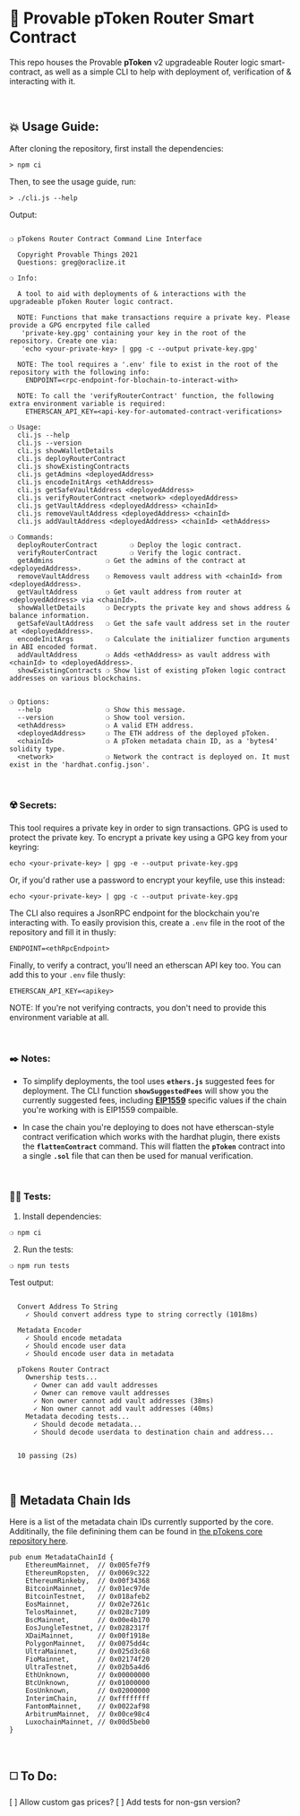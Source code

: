 # :page_with_curl: Provable pToken Router Smart Contract

This repo houses the Provable __pToken__ v2 upgradeable Router logic smart-contract, as well as a simple CLI to help with deployment of, verification of & interacting with it.

&nbsp;

## :boom: Usage Guide:

After cloning the repository, first install the dependencies:

```
> npm ci
```

Then, to see the usage guide, run:

```
> ./cli.js --help
```

Output:

```

❍ pTokens Router Contract Command Line Interface

  Copyright Provable Things 2021
  Questions: greg@oraclize.it

❍ Info:

  A tool to aid with deployments of & interactions with the upgradeable pToken Router logic contract.

  NOTE: Functions that make transactions require a private key. Please provide a GPG encrpyted file called
   'private-key.gpg' containing your key in the root of the repository. Create one via:
   'echo <your-private-key> | gpg -c --output private-key.gpg'

  NOTE: The tool requires a '.env' file to exist in the root of the repository with the following info:
    ENDPOINT=<rpc-endpoint-for-blochain-to-interact-with>

  NOTE: To call the 'verifyRouterContract' function, the following extra environment variable is required:
    ETHERSCAN_API_KEY=<api-key-for-automated-contract-verifications>

❍ Usage:
  cli.js --help
  cli.js --version
  cli.js showWalletDetails
  cli.js deployRouterContract
  cli.js showExistingContracts
  cli.js getAdmins <deployedAddress>
  cli.js encodeInitArgs <ethAddress>
  cli.js getSafeVaultAddress <deployedAddress>
  cli.js verifyRouterContract <network> <deployedAddress>
  cli.js getVaultAddress <deployedAddress> <chainId>
  cli.js removeVaultAddress <deployedAddress> <chainId>
  cli.js addVaultAddress <deployedAddress> <chainId> <ethAddress>

❍ Commands:
  deployRouterContract        ❍ Deploy the logic contract.
  verifyRouterContract        ❍ Verify the logic contract.
  getAdmins             ❍ Get the admins of the contract at <deployedAddress>.
  removeVaultAddress    ❍ Removess vault address with <chainId> from <deployedAddress>.
  getVaultAddress       ❍ Get vault address from router at <deployedAddress> via <chainId>.
  showWalletDetails     ❍ Decrypts the private key and shows address & balance information.
  getSafeVaultAddress   ❍ Get the safe vault address set in the router at <deployedAddress>.
  encodeInitArgs        ❍ Calculate the initializer function arguments in ABI encoded format.
  addVaultAddress       ❍ Adds <ethAddress> as vault address with <chainId> to <deployedAddress>.
  showExistingContracts ❍ Show list of existing pToken logic contract addresses on various blockchains.


❍ Options:
  --help                ❍ Show this message.
  --version             ❍ Show tool version.
  <ethAddress>          ❍ A valid ETH address.
  <deployedAddress>     ❍ The ETH address of the deployed pToken.
  <chainId>             ❍ A pToken metadata chain ID, as a 'bytes4' solidity type.
  <network>             ❍ Network the contract is deployed on. It must exist in the 'hardhat.config.json'.

```

&nbsp;

### :radioactive: Secrets:

This tool requires a private key in order to sign transactions. GPG is used to protect the private key. To encrypt a private key using a GPG key from your keyring:

```
echo <your-private-key> | gpg -e --output private-key.gpg
```

Or, if you'd rather use a password to encrypt your keyfile, use this instead:

```
echo <your-private-key> | gpg -c --output private-key.gpg
```

The CLI also requires a JsonRPC endpoint for the blockchain you're interacting with. To easily provision this, create a `.env` file in the root of the repository and fill it in thusly:

```
ENDPOINT=<ethRpcEndpoint>
```

Finally, to verify a contract, you'll need an etherscan API key too. You can add this to your `.env` file thusly:

```
ETHERSCAN_API_KEY=<apikey>
```

NOTE: If you're not verifying contracts, you don't need to provide this environment variable at all.

&nbsp;

### :black_nib: Notes:

 - To simplify deployments, the tool uses __`ethers.js`__ suggested fees for deployment. The CLI function __`showSuggestedFees`__ will show you the currently suggested fees, including __[EIP1559](https://github.com/ethereum/EIPs/blob/master/EIPS/eip-1559.md)__ specific values if the chain you're working with is EIP1559 compaible.

 - In case the chain you're deploying to does not have etherscan-style contract verification which works with the hardhat plugin, there exists the __`flattenContract`__ command. This will flatten the __`pToken`__ contract into a single __`.sol`__ file that can then be used for manual verification.

&nbsp;

### :guardsman: Tests:

1) Install dependencies:

```
❍ npm ci
```

2) Run the tests:

```
❍ npm run tests
```

Test output:

```

  Convert Address To String
    ✓ Should convert address type to string correctly (1018ms)

  Metadata Encoder
    ✓ Should encode metadata
    ✓ Should encode user data
    ✓ Should encode user data in metadata

  pTokens Router Contract
    Ownership tests...
      ✓ Owner can add vault addresses
      ✓ Owner can remove vault addresses
      ✓ Non owner cannot add vault addresses (38ms)
      ✓ Non owner cannot add vault addresses (40ms)
    Metadata decoding tests...
      ✓ Should decode metadata...
      ✓ Should decode userdata to destination chain and address...


  10 passing (2s)

```

&nbsp;

## :robot: Metadata Chain Ids

Here is a list of the metadata chain IDs currently supported by the core. Additinally, the file definining them can be found in [the pTokens core repository here](https://github.com/provable-things/ptokens-core-private/blob/8f85f85948c8e1ade055a7d29422cc7c079e9016/src/metadata/metadata_chain_id.rs#L17).

```
pub enum MetadataChainId {
    EthereumMainnet,  // 0x005fe7f9
    EthereumRopsten,  // 0x0069c322
    EthereumRinkeby,  // 0x00f34368
    BitcoinMainnet,   // 0x01ec97de
    BitcoinTestnet,   // 0x018afeb2
    EosMainnet,       // 0x02e7261c
    TelosMainnet,     // 0x028c7109
    BscMainnet,       // 0x00e4b170
    EosJungleTestnet, // 0x0282317f
    XDaiMainnet,      // 0x00f1918e
    PolygonMainnet,   // 0x0075dd4c
    UltraMainnet,     // 0x025d3c68
    FioMainnet,       // 0x02174f20
    UltraTestnet,     // 0x02b5a4d6
    EthUnknown,       // 0x00000000
    BtcUnknown,       // 0x01000000
    EosUnknown,       // 0x02000000
    InterimChain,     // 0xffffffff
    FantomMainnet,    // 0x0022af98
    ArbitrumMainnet,  // 0x00ce98c4
    LuxochainMainnet, // 0x00d5beb0
}
```

&nbsp;

## :white_medium_square: To Do:

[ ] Allow custom gas prices?
[ ] Add tests for non-gsn version?
